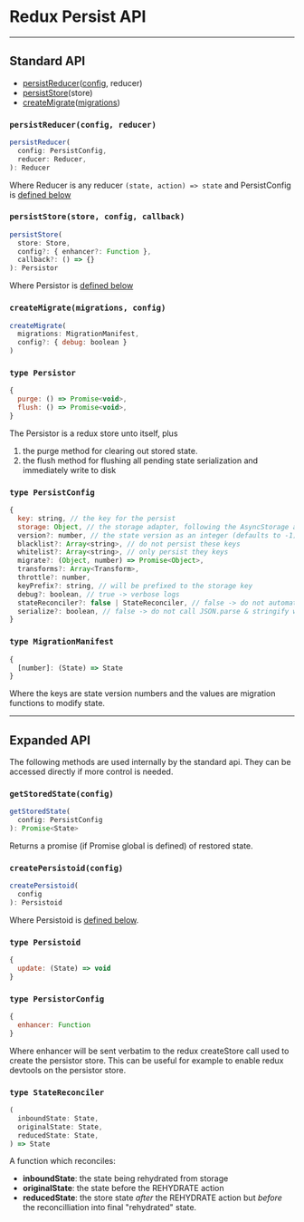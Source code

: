 # Redux Persist API
---
## Standard API
- [persistReducer](#persistreducerconfig-reducer)([config](#type-persistconfig), reducer)
- [persistStore](#persiststorestore-config-callback)(store)
- [createMigrate](#createmigratemigrations-config)([migrations](#type-migrationmanifest))
### `persistReducer(config, reducer)`

```js
persistReducer(
  config: PersistConfig,
  reducer: Reducer,
): Reducer
```

Where Reducer is any reducer `(state, action) => state` and PersistConfig is [defined below](#type-persistconfig)

### `persistStore(store, config, callback)`
```js
persistStore(
  store: Store,
  config?: { enhancer?: Function },
  callback?: () => {}
): Persistor
```

Where Persistor is [defined below](#type-persistor)

### `createMigrate(migrations, config)`
```js
createMigrate(
  migrations: MigrationManifest,
  config?: { debug: boolean }
)
```

### `type Persistor`
```js
{
  purge: () => Promise<void>,
  flush: () => Promise<void>,
}
```

The Persistor is a redux store unto itself, plus
1. the purge method for clearing out stored state.
2. the flush method for flushing all pending state serialization and immediately write to disk

### `type PersistConfig`
```js
{
  key: string, // the key for the persist
  storage: Object, // the storage adapter, following the AsyncStorage api
  version?: number, // the state version as an integer (defaults to -1)
  blacklist?: Array<string>, // do not persist these keys
  whitelist?: Array<string>, // only persist they keys
  migrate?: (Object, number) => Promise<Object>,
  transforms?: Array<Transform>,
  throttle?: number,
  keyPrefix?: string, // will be prefixed to the storage key
  debug?: boolean, // true -> verbose logs
  stateReconciler?: false | StateReconciler, // false -> do not automatically reconcile state
  serialize?: boolean, // false -> do not call JSON.parse & stringify when setting & getting from storage
}
```

### `type MigrationManifest`
```js
{
  [number]: (State) => State
}
```
Where the keys are state version numbers and the values are migration functions to modify state.

---
## Expanded API
The following methods are used internally by the standard api. They can be accessed directly if more control is needed.
### `getStoredState(config)`
```js
getStoredState(
  config: PersistConfig
): Promise<State>
```

Returns a promise (if Promise global is defined) of restored state.

### `createPersistoid(config)`
```js
createPersistoid(
  config
): Persistoid
```
Where Persistoid is [defined below](#type-persistoid).

### `type Persistoid`
```js
{
  update: (State) => void
}
```

### `type PersistorConfig`
```js
{
  enhancer: Function
}
```
Where enhancer will be sent verbatim to the redux createStore call used to create the persistor store. This can be useful for example to enable redux devtools on the persistor store.

### `type StateReconciler`
```js
(
  inboundState: State,
  originalState: State,
  reducedState: State,
) => State
```
A function which reconciles:
- **inboundState**: the state being rehydrated from storage
- **originalState**: the state before the REHYDRATE action
- **reducedState**: the store state *after* the REHYDRATE action but *before* the reconcilliation
into final "rehydrated" state.
